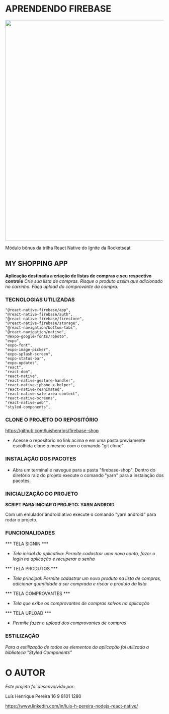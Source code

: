 # APRENDENDO FIREBASE

<div align='flex-start'>
    <img src="https://user-images.githubusercontent.com/63956850/201492814-d5fb84ba-f17c-43e2-8d75-61d0d40f52f4.png" width="700px"/>
</div>

Módulo bônus da trilha React Native do Ignite da Rocketseat

## MY SHOPPING APP

**Aplicação destinada a criação de listas de compras e seu respectivo controle**
*Crie sua lista de compras.*
*Risque o produto assim que adicionado no carrinho.*
*Faça upload do comprovante da compra.*


### TECNOLOGIAS UTILIZADAS

    "@react-native-firebase/app",
    "@react-native-firebase/auth",
    "@react-native-firebase/firestore",
    "@react-native-firebase/storage",
    "@react-navigation/bottom-tabs",
    "@react-navigation/native",
    "@expo-google-fonts/roboto",
    "expo",
    "expo-font",
    "expo-image-picker",
    "expo-splash-screen",
    "expo-status-bar",
    "expo-updates",
    "react",
    "react-dom",
    "react-native",
    "react-native-gesture-handler",
    "react-native-iphone-x-helper",
    "react-native-reanimated",
    "react-native-safe-area-context",
    "react-native-screens",
    "react-native-web"",
    "styled-components",

### CLONE O PROJETO DO REPOSITÓRIO

https://github.com/luishenriqs/firebase-shop

- Acesse o repositório no link acima e em uma pasta previamente escolhida clone o mesmo com o comando "git clone"

### INSTALAÇÃO DOS PACOTES

- Abra um terminal e navegue para a pasta "firebase-shop". 
Dentro do diretório raiz do projeto execute o comando "yarn" para a instalação dos pacotes.

### INICIALIZAÇÃO DO PROJETO

**SCRIPT PARA INICIAR O PROJETO: YARN ANDROID**

Com um emulador android ativo execute o comando "yarn android" para rodar o projeto.


### FUNCIONALIDADES

*** TELA SIGNIN ***

- *Tela inicial do aplicativo: Permite cadastrar uma nova conta, fazer o login na aplicação e recuperar a senha*


*** TELA PRODUTOS ***

- *Tela principal: Permite cadastrar um novo produto na lista de compras, adicionar quantidade a ser comprada e riscar o produto da lista*


*** TELA COMPROVANTES ***

- *Tela que exibe os comprovantes de compras salvos na aplicação*


*** TELA UPLOAD ***

- *Permite fazer o upload dos comprovantes de compras*


### ESTILIZAÇÃO

*Para a estilização de todos os elementos da aplicação foi utilizada a biblioteca "Styled Components"*


# O AUTOR

*Este projeto foi desenvolvido por:*

Luís Henrique Pereira
16 9 8101 1280

https://www.linkedin.com/in/luis-h-pereira-nodejs-react-native/

